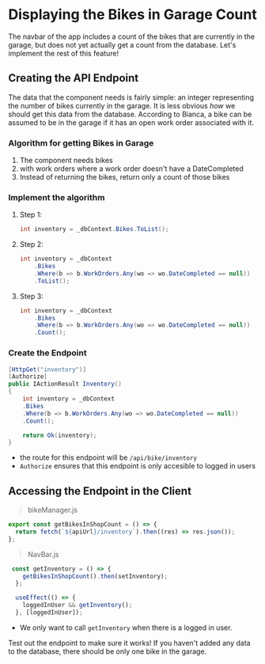 # Displaying the Bikes in Garage Count
The navbar of the app includes a count of the bikes that are currently in the garage, but does not yet actually get a count from the database. Let's implement the rest of this feature!

## Creating the API Endpoint
The data that the component needs is fairly simple: an integer representing the number of bikes currently in the garage. It is less obvious _how_ we should get this data from the database. According to Bianca, a bike can be assumed to be in the garage if it has an open work order associated with it. 

### Algorithm for getting Bikes in Garage
1. The component needs bikes
1. with work orders where a work order doesn't have a DateCompleted
1. Instead of returning the bikes, return only a count of those bikes

### Implement the algorithm
1. Step 1:
    ``` csharp
    int inventory = _dbContext.Bikes.ToList();
    ```
1. Step 2: 
    ``` csharp
    int inventory = _dbContext
        .Bikes
        .Where(b => b.WorkOrders.Any(wo => wo.DateCompleted == null))
        .ToList();
    ```
1. Step 3:
    ``` csharp
    int inventory = _dbContext
        .Bikes
        .Where(b => b.WorkOrders.Any(wo => wo.DateCompleted == null))
        .Count();
    ```
### Create the Endpoint
``` csharp
[HttpGet("inventory")]
[Authorize]
public IActionResult Inventory()
{
    int inventory = _dbContext
    .Bikes
    .Where(b => b.WorkOrders.Any(wo => wo.DateCompleted == null))
    .Count();

    return Ok(inventory);
}
```
- the route for this endpoint will be `/api/bike/inventory`
- `Authorize` ensures that this endpoint is only accesible to logged in users

## Accessing the Endpoint in the Client
> bikeManager.js
``` javascript
export const getBikesInShopCount = () => {
  return fetch(`${apiUrl}/inventory`).then((res) => res.json());
};
```
>NavBar.js
``` javascript
 const getInventory = () => {
    getBikesInShopCount().then(setInventory);
  };

  useEffect(() => {
    loggedInUser && getInventory();
  }, [loggedInUser]);
```
- We only want to call `getInventory` when there is a logged in user.

Test out the endpoint to make sure it works! If you haven't added any data to the database, there should be only one bike in the garage. 